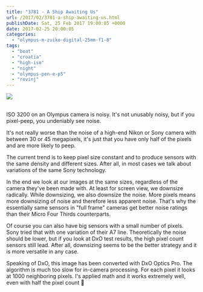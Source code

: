 ```yaml
---
title: "3781 - A Ship Awaiting Us"
url: /2017/02/3781-a-ship-awaiting-us.html
publishDate: Sat, 25 Feb 2017 19:00:05 +0000
date: 2017-02-25 20:00:05
categories: 
  - "olympus-m-zuiko-digital-25mm-f1-8"
tags: 
  - "boat"
  - "croatia"
  - "high-iso"
  - "night"
  - "olympus-pen-e-p5"
  - "rovinj"
---
```

<div class="container">
<div class="center"><a target="_blank" href="https://d25zfm9zpd7gm5.cloudfront.net/1200x1200/2016/20160803_220718_DxO_lr.jpg"><img class="webfeedsFeaturedVisual" src="https://d25zfm9zpd7gm5.cloudfront.net/0600x0600/2016/20160803_220718_DxO_lr.jpg" /></a></div>
</div>
<br />

ISO 3200 on an Olympus camera is noisy. It's not unusably noisy, but if you pixel-peep, you undeniably see noise. 

It's not really worse than the noise of a high-end Nikon or Sony camera with between 30 or 45 megapixels, it's just that you have only half of the pixels and are more likely to peep. 

The current trend is to keep pixel size constant and to produce sensors with the same density and different sizes. After all, in most cases we talk about variations of the same Sony technology.

In the end we look at our images at the same sizes, regardless of the camera they've been made with. At least for screen view, we downsize radically. While downsizing, we also downsize the noise. More pixels means more downsizing of noise and therefore less apparent noise. That's why the essentially same sensors in "full frame" cameras get better noise ratings than their Micro Four Thirds counterparts.

Of course you can also have big sensors with a small number of pixels. Sony tried that with one variation of their A7 line. Theoretically the noise should be lower, but if you look at DxO test results, the high pixel count sensors still lead. After all, downsizing seems to be the better strategy and it is more versatile in any case.

Speaking of DxO, this image has been converted with DxO Optics Pro. The algorithm is much too slow for in-camera processing. For each pixel it looks at 1000 neighboring pixels. I's applied math and it works extremely well, even with half the pixel count 🙂
